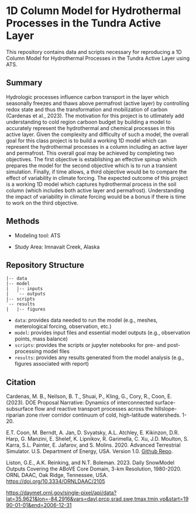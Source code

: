 # 1D Column Model for Hydrothermal Processes in the Tundra Active Layer
This repository contains data and scripts necessary for reproducing a 1D Column Model for Hydrothermal Processes in the Tundra Active Layer using ATS.

## Summary
Hydrologic processes influence carbon transport in the layer which seasonally freezes and thaws above permafrost (active layer) by controlling redox state and thus the transformation and mobilization of carbon (Cardenas et al., 2023). The motivation for this project is to utlimately add understanding to cold region carboon budget by building a model to accurately represent the hydrothermal and chemical processes in this active layer. Given the complexity and difficulty of such a model, the overall goal for this class project is to build a working 1D model which can represent the hydrothermal processes in a column including an active layer and permafrost. This overall goal may be achieved by completing two objectives. The first objective is establishing an effective spinup which prepares the model for the second objective which is to run a transient simulation. Finally, if time allows, a third objective would be to compare the effect of variability in climate forcing. The expected outcome of this project is a working 1D model which captures hydrothermal process in the soil column (which includes both active layer and permafrost). Understanding the impact of variability in climate forcing would be a bonus if there is time to work on the third objective.

## Methods
- Modeling tool: ATS

- Study Area: Imnavait Creek, Alaska

## Repository Structure
```
|-- data
|-- model
|   |-- inputs
|   `-- outputs
|-- scripts
`-- results
|   |-- figures
```
- `data`: provides data needed to run the model (e.g., meshes, meterological forcing, observation, etc.)
- `model`: provides input files and essential model outputs (e.g., observation points, mass balance)
- `scripts`: provides the scripts or jupyter notebooks for pre- and post- processing model files
- `results`: provides any results generated from the model analysis (e.g., figures associated with report)

## Citation
Cardenas, M. B., Neilson, B. T., Shuai, P., Kling, G., Cory, R., Coon, E. (2023). DOE Proposal Narrative: Dynamics of interconnected surface-subsurface flow and reactive transport
processes across the hillslope-riparian zone river corridor continuum of cold, high-latitude watersheds. 1-20.

E.T. Coon, M. Berndt, A. Jan, D. Svyatsky, A.L. Atchley, E. Kikinzon, D.R. Harp, G. Manzini, E. Shelef, K. Lipnikov, R. Garimella, C. Xu, J.D. Moulton, S. Karra, S.L. Painter, E. Jafarov, and S. Molins. 2020. Advanced Terrestrial Simulator. U.S. Department of Energy, USA. Version 1.0. [Github Repo](https://github.com/amanzi/ats).

Liston, G.E., A.K. Reinking, and N.T. Boleman. 2023. Daily SnowModel Outputs Covering the ABoVE Core Domain, 3-km Resolution, 1980-2020. ORNL DAAC, Oak Ridge, Tennessee, USA. https://doi.org/10.3334/ORNLDAAC/2105

https://daymet.ornl.gov/single-pixel/api/data?lat=35.9621&lon=-84.2916&vars=dayl,prcp,srad,swe,tmax,tmin,vp&start=1990-01-01&end=2006-12-31
